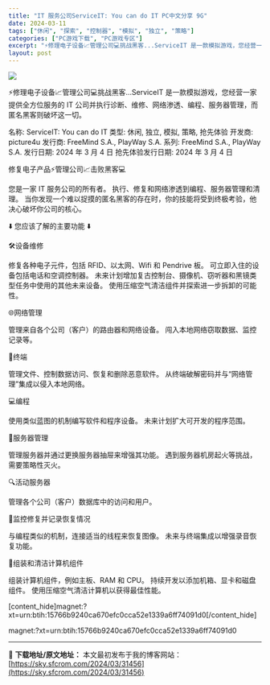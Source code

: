 ```yaml
---
title: "IT 服务公司ServiceIT: You can do IT PC中文分享 9G"
date: 2024-03-11
tags: ["休闲", "探索", "控制器", "模拟", "独立", "策略"]
categories: ["PC游戏下载", "PC游戏专区"]
excerpt: "⚡️修理电子设备📈管理公司💻挑战黑客...ServiceIT 是一款模拟游戏，您经营一家提供全方位服务的 IT 公司并执行诊断、维修、网络渗透、编程、服务器管理，而匿名黑客则破坏这一切。 名称: ServiceIT: You can do IT 类型: 休闲, 独立, 模拟, 策略, 抢先体验 开发&hellip;"
layout: post
---
```


<img class="game_header_image_full aligncenter" src="https://cdn.akamai.steamstatic.com/steam/apps/2194730/header.jpg?t=1709896959" />

⚡️修理电子设备📈管理公司💻挑战黑客...ServiceIT 是一款模拟游戏，您经营一家提供全方位服务的 IT 公司并执行诊断、维修、网络渗透、编程、服务器管理，而匿名黑客则破坏这一切。

名称: ServiceIT: You can do IT
类型: 休闲, 独立, 模拟, 策略, 抢先体验
开发商: picture4u
发行商: FreeMind S.A., PlayWay S.A.
系列: FreeMind S.A., PlayWay S.A.
发行日期: 2024 年 3 月 4 日
抢先体验发行日期: 2024 年 3 月 4 日

修复电子产品⚡️管理公司📈击败黑客💻

您是一家 IT 服务公司的所有者。 执行、修复和网络渗透到编程、服务器管理和清理。 当你发现一个难以捉摸的匿名黑客的存在时，你的技能将受到终极考验，他决心破坏你公司的核心。

⬇️ 您应该了解的主要功能 ⬇️

🛠️设备维修

修复各种电子元件，包括 RFID、以太网、Wifi 和 Pendrive 板。
可立即入住的设备包括电话和空调控制器。
未来计划增加复古控制台、摄像机、窃听器和黑镜类型任务中使用的其他未来设备。
使用压缩空气清洁组件并探索进一步拆卸的可能性。

🌐网络管理

管理来自各个公司（客户）的路由器和网络设备。
闯入本地网络窃取数据、监控记录等。

💾终端

管理文件、控制数据访问、恢复和删除恶意软件。
从终端破解密码并与“网络管理”集成以侵入本地网络。

💻编程

使用类似蓝图的机制编写软件和程序设备。
未来计划扩大可开发的程序范围。

🔧服务器管理

管理服务器并通过更换服务器抽屉来增强其功能。
遇到服务器机房起火等挑战，需要策略性灭火。

🔍活动服务器

管理各个公司（客户）数据库中的访问和用户。

🔄监控修复并记录恢复情况

与编程类似的机制，连接适当的线程来恢复图像。
未来与终端集成以增强录音恢复功能。

🧹组装和清洁计算机组件

组装计算机组件，例如主板、RAM 和 CPU。
持续开发以添加机箱、显卡和磁盘组件。
使用压缩空气清洁计算机以获得最佳性能。

[content_hide]magnet:?xt=urn:btih:15766b9240ca670efc0cca52e1339a6ff74091d0[/content_hide]

<!--wechatfans start-->magnet:?xt=urn:btih:15766b9240ca670efc0cca52e1339a6ff74091d0<!--wechatfans end-->

---
📖 **下载地址/原文地址：** 本文最初发布于我的博客网站：[https://sky.sfcrom.com/2024/03/31456](https://sky.sfcrom.com/2024/03/31456)
